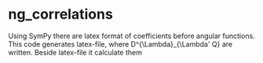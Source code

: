 # ng_correlations
Using SymPy there are latex format of coefficients before angular functions. This code generates latex-file, where D^{\Lambda}_{\Lambda' Q} are written. Beside latex-file it calculate them
